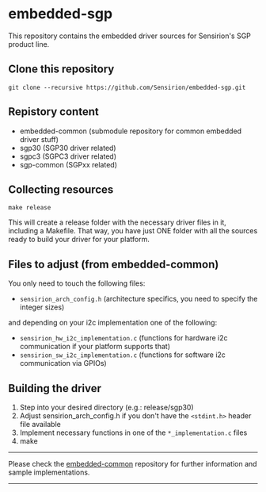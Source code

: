 # embedded-sgp
This repository contains the embedded driver sources for Sensirion's
SGP product line.

## Clone this repository
```
git clone --recursive https://github.com/Sensirion/embedded-sgp.git
```

## Repistory content
* embedded-common (submodule repository for common embedded driver stuff)
* sgp30 (SGP30 driver related)
* sgpc3 (SGPC3 driver related)
* sgp-common (SGPxx related)

## Collecting resources
```
make release
```
This will create a release folder
with the necessary driver files in it, including a Makefile. That way, you have
just ONE folder with all the sources ready to build your driver for your
platform.


## Files to adjust (from embedded-common)
You only need to touch the following files:

* `sensirion_arch_config.h` (architecture specifics, you need to specify the
integer sizes)

and depending on your i2c implementation one of the following:

* `sensirion_hw_i2c_implementation.c` (functions for hardware i2c
communication if your platform supports that)
* `sensirion_sw_i2c_implementation.c` (functions for software i2c
communication via GPIOs)


## Building the driver
1. Step into your desired directory (e.g.: release/sgp30)
2. Adjust sensirion_arch_config.h if you don't have the `<stdint.h>` header
file available
3. Implement necessary functions in one of the `*_implementation.c` files
4. make


---

Please check the [embedded-common](https://github.com/Sensirion/embedded-common)
repository for further information and sample implementations.

---


